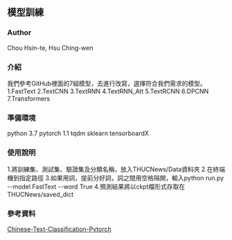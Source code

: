 ## 模型訓練

### Author
Chou Hsin-te, Hsu Ching-wen

### 介紹
我們參考GitHub裡面的7組模型，去進行改寫，選擇符合我們需求的模型。
1.FastText
2.TextCNN
3.TextRNN
4.TextRNN_Att
5.TextRCNN
6.DPCNN
7.Transformers

### 準備環境
python 3.7
pytorch 1.1
tqdm
sklearn
tensorboardX
### 使用說明
1.將訓練集、測試集、驗證集及分類名稱，放入THUCNews/Data資料夾
2.在終端機到指定路徑
3.如果用詞，提前分好詞，詞之間用空格隔開，輸入python run.py --model FastText --word True
4.預測結果將以ckpt檔形式存取在THUCNews/saved_dict
### 參考資料
[Chinese-Text-Classification-Pytorch](https://github.com/649453932/Chinese-Text-Classification-Pytorch)
